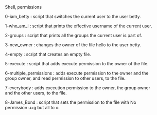 Shell, permissions

0-iam_betty : script that switches the current user to the user betty.

1-who_am_i : script that prints the effective username of the current user.

2-groups : script that prints all the groups the current user is part of.

3-new_owner : changes the owner of the file hello to the user betty.

4-empty : script that creates an empty file.

5-execute : script that adds execute permission to the owner of the file.

6-multiple_permissions : adds execute permission to the owner and the group owner, and read permission to other users, to the file.

7-everybody : adds execution permission to the owner, the group owner and the other users, to the file.

8-James_Bond : script that sets the permission to the file with No permission u+g but all to o.
